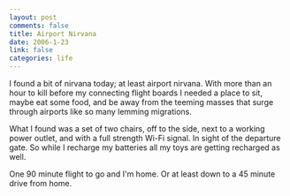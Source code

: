 ```yaml
--- 
layout: post
comments: false
title: Airport Nirvana
date: 2006-1-23
link: false
categories: life
---
```

I found a bit of nirvana today; at least airport nirvana. With more than an hour to kill before my connecting flight boards I needed a place to sit, maybe eat some food, and be away from the teeming masses that surge through airports like so many lemming migrations.

What I found was a set of two chairs, off to the side, next to a working power outlet, and with a full strength Wi-Fi signal. In sight of the departure gate. So while I recharge my batteries all my toys are getting recharged as well.

One 90 minute flight to go and I'm home. Or at least down to a 45 minute drive from home.
